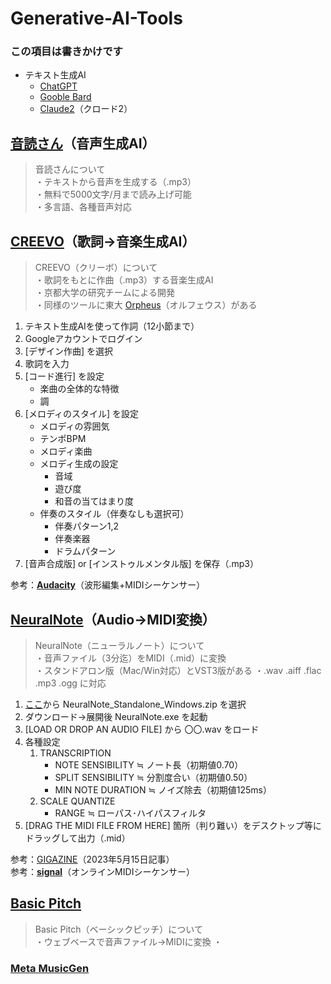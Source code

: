 # Generative-AI-Tools

### この項目は書きかけです

* テキスト生成AI
    * [ChatGPT](https://chat.openai.com/)
    * [Gooble Bard](https://bard.google.com/chat)
    * [Claude2](https://claude.ai/chats)（クロード2）


## [**音読さん**](https://ondoku3.com/ja/)（音声生成AI）

> 音読さんについて  
    ・テキストから音声を生成する（.mp3）  
    ・無料で5000文字/月まで読み上げ可能  
    ・多言語、各種音声対応

## [**CREEVO**](https://creevo-music.com/)（歌詞→音楽生成AI）

> CREEVO（クリーボ）について  
    ・歌詞をもとに作曲（.mp3）する音楽生成AI  
    ・京都大学の研究チームによる開発  
    ・同様のツールに東大 [Orpheus](https://www.orpheus-music.org/)（オルフェウス）がある

1. テキスト生成AIを使って作詞（12小節まで）
1. Googleアカウントでログイン
1. [デザイン作曲] を選択
1. 歌詞を入力
1. [コード進行] を設定
    * 楽曲の全体的な特徴
    * 調
1. [メロディのスタイル] を設定
    * メロディの雰囲気
    * テンポBPM
    * メロディ楽曲
    * メロディ生成の設定
        * 音域
        * 遊び度
        * 和音の当てはまり度
    * 伴奏のスタイル（伴奏なしも選択可）
        * 伴奏パターン1,2
        * 伴奏楽器
        * ドラムパターン
1. [音声合成版] or [インストゥルメンタル版] を保存（.mp3）  

参考：[**Audacity**](https://apps.microsoft.com/detail/audacity/XP8K0J757HHRDW?hl=ja-jp&gl=JP)（波形編集+MIDIシーケンサー）  


## [**NeuralNote**](https://github.com/DamRsn/NeuralNote)（Audio→MIDI変換）

> NeuralNote（ニューラルノート）について  
    ・音声ファイル（3分迄）をMIDI（.mid）に変換  
    ・スタンドアロン版（Mac/Win対応）とVST3版がある
    ・.wav .aiff .flac .mp3 .ogg に対応

1. [ここ](https://github.com/DamRsn/NeuralNote/releases)から NeuralNote_Standalone_Windows.zip を選択
1. ダウンロード→展開後 NeuralNote.exe を起動
1. [LOAD OR DROP AN AUDIO FILE] から 〇〇.wav をロード
1. 各種設定  
    1. TRANSCRIPTION
        * NOTE SENSIBILITY ≒ ノート長（初期値0.70）
        * SPLIT SENSIBILITY ≒ 分割度合い（初期値0.50）
        * MIN NOTE DURATION ≒ ノイズ除去（初期値125ms）
    1. SCALE QUANTIZE
        * RANGE ≒ ローパス･ハイパスフィルタ
1. [DRAG THE MIDI FILE FROM HERE] 箇所（判り難い）をデスクトップ等にドラッグして出力（.mid）  

参考：[GIGAZINE](https://gigazine.net/news/20230515-neuralnote/)（2023年5月15日記事）  
参考：[**signal**](https://signal.vercel.app/)（オンラインMIDIシーケンサー）  


## [Basic Pitch](https://basicpitch.spotify.com/)

> Basic Pitch（ベーシックピッチ）について  
    ・ウェブベースで音声ファイル→MIDIに変換
    ・

### [**Meta MusicGen**](https://huggingface.co/spaces/facebook/MusicGen)